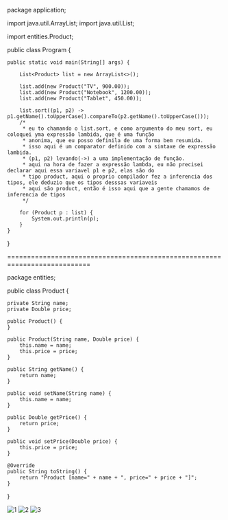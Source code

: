 package application;

import java.util.ArrayList;
import java.util.List;

import entities.Product;

public class Program {

	public static void main(String[] args) {

		List<Product> list = new ArrayList<>();

		list.add(new Product("TV", 900.00));
		list.add(new Product("Notebook", 1200.00));
		list.add(new Product("Tablet", 450.00));

		list.sort((p1, p2) -> p1.getName().toUpperCase().compareTo(p2.getName().toUpperCase()));
		/*
		 * eu to chamando o list.sort, e como argumento do meu sort, eu coloquei yma expressão lambida, que é uma função
		 * anonima, que eu posso definila de uma forma bem resumida.
		 * isso aqui é um comparator definido com a sintaxe de expressão lambida.
		 * (p1, p2) levando(->) a uma implementação de função. 
		 * aqui na hora de fazer a expressão lambda, eu não precisei declarar aqui essa variavel p1 e p2, elas são do 
		 * tipo product, aqui o proprio compilador fez a inferencia dos tipos, ele deduzio que os tipos desssas variaveis 
		 * aqui são product, então é isso aqui que a gente chamamos de inferencia de tipos 
		 */

		for (Product p : list) {
			System.out.println(p);
		}
	}
}	

===========================================================================

package entities;

public class Product {

	private String name;
	private Double price;
	
	public Product() {
	}

	public Product(String name, Double price) {
		this.name = name;
		this.price = price;
	}

	public String getName() {
		return name;
	}

	public void setName(String name) {
		this.name = name;
	}

	public Double getPrice() {
		return price;
	}

	public void setPrice(Double price) {
		this.price = price;
	}

	@Override
	public String toString() {
		return "Product [name=" + name + ", price=" + price + "]";
	}
}

![1](https://user-images.githubusercontent.com/61166475/155025354-a348cfe0-14d2-43df-8a2b-a8f509ac3b65.png)
![2](https://user-images.githubusercontent.com/61166475/155025358-ef5f55a9-c648-4a27-b43f-60ef82443378.png)
![3](https://user-images.githubusercontent.com/61166475/155025360-6291843c-f484-4fb2-b482-57ec538ddff7.png)

